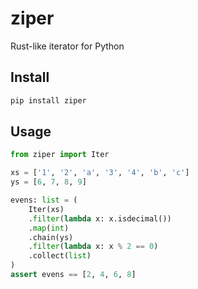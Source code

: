 # ziper

Rust-like iterator for Python


## Install

```sh
pip install ziper
```

## Usage

```py
from ziper import Iter

xs = ['1', '2', 'a', '3', '4', 'b', 'c']
ys = [6, 7, 8, 9]

evens: list = (
    Iter(xs)
    .filter(lambda x: x.isdecimal())
    .map(int)
    .chain(ys)
    .filter(lambda x: x % 2 == 0)
    .collect(list)
)
assert evens == [2, 4, 6, 8]
```
